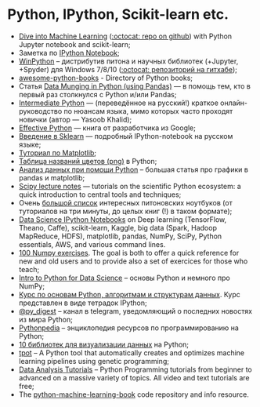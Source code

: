 # Python, IPython, Scikit-learn etc.

* [Dive into Machine Learning](http://hangtwenty.github.io/dive-into-machine-learning/) ([:octocat: repo on github](https://github.com/hangtwenty/dive-into-machine-learning)) with Python Jupyter notebook and scikit-learn;
* Заметка по [IPython Notebook](http://re9ulus.github.io/2016/01/09/ipython-notebook/);
* [WinPython](https://winpython.github.io) – дистрибутив питона и научных библиотек (+Jupyter, +Spyder) для Windows 7/8/10 ([:octocat: репозиторий на гитхабе](https://github.com/winpython/winpython));
* [awesome-python-books](https://github.com/Junnplus/awesome-python-books) - Directory of Python books;
* Статья [Data Munging in Python (using Pandas)](http://www.analyticsvidhya.com/blog/2014/09/data-munging-python-using-pandas-baby-steps-python/) — в помощь тем, кто в первый раз столкнулся с Python и/или Pandas;
* [Intermediate Python](https://github.com/lancelote/interpy-ru)  — (переведённое на русский!) краткое онлайн-руководство по нюансам языка, мимо которых часто проходят новички (автор — Yasoob Khalid);
* [Effective Python](http://www.effectivepython.com/) — книга от разработчика из Google;
* [Введение в Sklearn](https://github.com/Dyakonov/notebooks/blob/master/dj_sklearn_intro.ipynb) — подробный IPython-notebook на русском языке;
* [Туториал по Matplotlib](http://www.labri.fr/perso/nrougier/teaching/matplotlib/matplotlib.html);
* [Таблица названий цветов (png)](http://matplotlib.org/1.4.1/mpl_examples/color/named_colors.hires.png) в Python;
* [Анализ данных при помощи Python](http://playittodeath.ru/анализ-данных-при-помощи-python-графики-в-pandas/) – большая статья про графики в pandas и matplotlib;
* [Scipy lecture notes](http://www.scipy-lectures.org/index.html) — tutorials on the scientific Python ecosystem: a quick introduction to central tools and techniques;
* Очень [большой список](https://github.com/ipython/ipython/wiki/A-gallery-of-interesting-IPython-Notebooks) интересных питоновских ноутбуков (от туториалов на три минуты, до целых книг (!) в таком формате);
* [Data Science IPython Notebooks](https://github.com/donnemartin/data-science-ipython-notebooks) on Deep learning (TensorFlow, Theano, Caffe), scikit-learn, Kaggle, big data (Spark, Hadoop MapReduce, HDFS), matplotlib, pandas, NumPy, SciPy, Python essentials, AWS, and various command lines.
* [100 Numpy exercises](http://www.labri.fr/perso/nrougier/teaching/numpy.100/index.html). The goal is both to offer a quick reference for new and old users and to provide also a set of exercices for those who teach;
* [Intro to Python for Data Science](https://www.datacamp.com/courses/intro-to-python-for-data-science) – основы Python и немного про NumPy;
* [Курс по основам Python, алгоритмам и структурам данных](https://github.com/Yorko/python_intro). Курс представлен в виде тетрадок IPython;
* [@py_digest](https://telegram.me/py_digest) – канал в telegram, уведомляющий о последних новостях из мира Python;
* [Pythonpedia](https://pythonpedia.com/) – энциклопедия ресурсов по программированию на Python;
* [10 библиотек для визуализации данных](https://blog.modeanalytics.com/python-data-visualization-libraries/) на Python;
* [tpot](https://github.com/rhiever/tpot) – A Python tool that automatically creates and optimizes machine learning pipelines using genetic programming;
* [Data Analysis Tutorials](https://pythonprogramming.net/data-analysis-tutorials/) – Python Programming tutorials from beginner to advanced on a massive variety of topics. All video and text tutorials are free;
* The [python-machine-learning-book](https://github.com/rasbt/python-machine-learning-book) code repository and info resource.